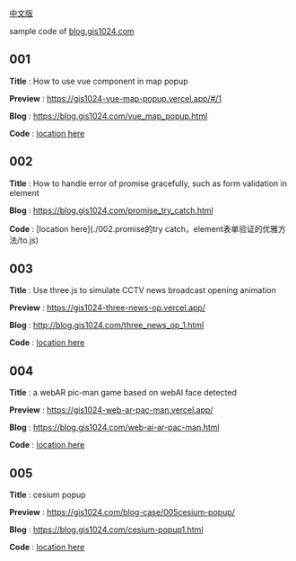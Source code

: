 [中文版](./README-CH.md)

sample code of [blog.gis1024.com](https://blog.gis1024.com)

## 001
**Title** : How to use vue component in map popup

**Preview** : https://gis1024-vue-map-popup.vercel.app/#/1

**Blog** : https://blog.gis1024.com/vue_map_popup.html

**Code** : [location here](./001.地图弹窗中使用vue组件的多种方法/map-popup-vue)

## 002 
**Title** : How to handle error of promise gracefully, such as form validation in element

**Blog** : https://blog.gis1024.com/promise_try_catch.html 

**Code** : [location here](./002.promise的try catch，element表单验证的优雅方法/to.js)

## 003
**Title** : Use three.js to simulate CCTV news broadcast opening animation

**Preview** : https://gis1024-three-news-op.vercel.app/

**Blog** : http://blog.gis1024.com/three_news_op_1.html

**Code** : [location here](./003.threejs模拟新闻联播片头/three-news-op)

## 004
**Title** : a webAR pic-man game based on webAI face detected

**Preview** : https://gis1024-web-ar-pac-man.vercel.app/

**Blog** : https://blog.gis1024.com/web-ai-ar-pac-man.html

**Code** : [location here](./004.网页AR吃豆人游戏/web-ar-pac-man)

## 005
**Title** : cesium popup

**Preview** : https://gis1024.com/blog-case/005cesium-popup/

**Blog** : https://blog.gis1024.com/cesium-popup1.html

**Code** : [location here](./005.cesium弹窗popup)